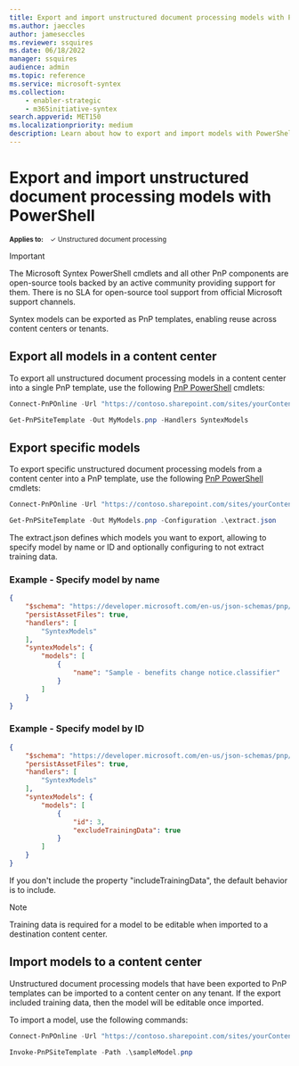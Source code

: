 ```yaml
---
title: Export and import unstructured document processing models with PowerShell
ms.author: jaeccles
author: jameseccles
ms.reviewer: ssquires
ms.date: 06/18/2022
manager: ssquires
audience: admin
ms.topic: reference
ms.service: microsoft-syntex
ms.collection: 
    - enabler-strategic
    - m365initiative-syntex
search.appverid: MET150
ms.localizationpriority: medium
description: Learn about how to export and import models with PowerShell in Microsoft Syntex.
---
```


# Export and import unstructured document processing models with PowerShell

<sup>**Applies to:**  &ensp; &#10003; Unstructured document processing </sup>

> [!IMPORTANT]
> The Microsoft Syntex PowerShell cmdlets and all other PnP components are open-source tools backed by an active community providing support for them. There is no SLA for open-source tool support from official Microsoft support channels.

Syntex models can be exported as PnP templates, enabling reuse across content centers or tenants.

## Export all models in a content center

To export all unstructured document processing models in a content center into a single PnP template, use the following [PnP PowerShell](https://pnp.github.io/powershell/) cmdlets:

```powershell
Connect-PnPOnline -Url "https://contoso.sharepoint.com/sites/yourContentCenter"

Get-PnPSiteTemplate -Out MyModels.pnp -Handlers SyntexModels
```

## Export specific models

To export specific unstructured document processing models from a content center into a PnP template, use the following [PnP PowerShell](https://pnp.github.io/powershell/) cmdlets:

```powershell
Connect-PnPOnline -Url "https://contoso.sharepoint.com/sites/yourContentCenter"

Get-PnPSiteTemplate -Out MyModels.pnp -Configuration .\extract.json
```

The extract.json defines which models you want to export, allowing to specify model by name or ID and optionally configuring to not extract training data.

### Example - Specify model by name

```json
{
    "$schema": "https://developer.microsoft.com/en-us/json-schemas/pnp/provisioning/202102/extract-configuration.schema.json",
    "persistAssetFiles": true,
    "handlers": [        
        "SyntexModels"
    ],
    "syntexModels": {
        "models": [
            {
                "name": "Sample - benefits change notice.classifier"
            }
        ]
    }
}
```

### Example - Specify model by ID

```json
{
    "$schema": "https://developer.microsoft.com/en-us/json-schemas/pnp/provisioning/202102/extract-configuration.schema.json",
    "persistAssetFiles": true,
    "handlers": [        
        "SyntexModels"
    ],
    "syntexModels": {
        "models": [
            {
                "id": 3,
                "excludeTrainingData": true
            }
        ]
    }
}
```

If you don't include the property "includeTrainingData", the default behavior is to include.

> [!NOTE]
> Training data is required for a model to be editable when imported to a destination content center.

## Import models to a content center

Unstructured document processing models that have been exported to PnP templates can be imported to a content center on any tenant. If the export included training data, then the model will be editable once imported.

To import a model, use the following commands:

```PowerShell
Connect-PnPOnline -Url "https://contoso.sharepoint.com/sites/yourContentCenter"

Invoke-PnPSiteTemplate -Path .\sampleModel.pnp
```
